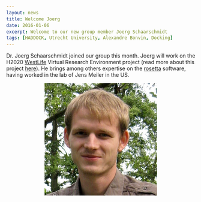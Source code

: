 ```yaml
---
layout: news
title: Welcome Joerg
date: 2016-01-06
excerpt: Welcome to our new group member Joerg Schaarschmidt
tags: [HADDOCK, Utrecht University, Alexandre Bonvin, Docking]
---
```

Dr. Joerg Schaarschmidt joined our group this month. Joerg will work on the H2020 [WestLife](http://www.westlife.eu) Virtual Research Environment project (read more about this project [here](http://www.bonvinlab.org/news/BioExcel-center-of-excellence-H2020-project-started)). He brings among others expertise on the [rosetta](https://www.rosettacommons.org/software) software, having worked in the lab of Jens Meiler in the US.
<BR>
<figure align="center">
    <img src="/images/people/Jorg.jpg">
</figure>


